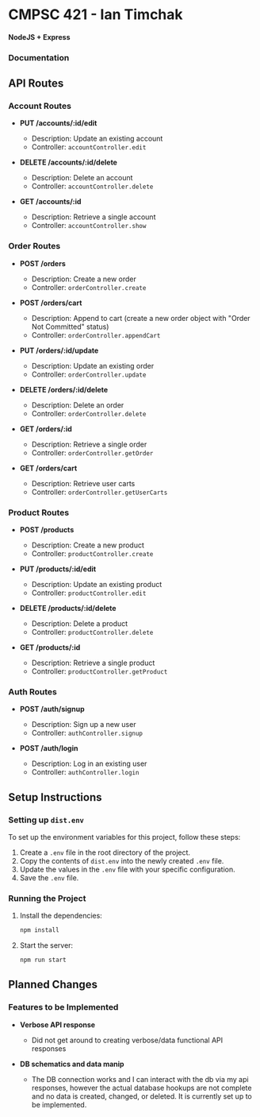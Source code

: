 # CMPSC 421 - Ian Timchak
#### NodeJS + Express

### Documentation

## API Routes

### Account Routes

- **PUT /accounts/:id/edit**
  - Description: Update an existing account
  - Controller: `accountController.edit`

- **DELETE /accounts/:id/delete**
  - Description: Delete an account
  - Controller: `accountController.delete`

- **GET /accounts/:id**
  - Description: Retrieve a single account
  - Controller: `accountController.show`

### Order Routes

- **POST /orders**
  - Description: Create a new order
  - Controller: `orderController.create`

- **POST /orders/cart**
  - Description: Append to cart (create a new order object with "Order Not Committed" status)
  - Controller: `orderController.appendCart`

- **PUT /orders/:id/update**
  - Description: Update an existing order
  - Controller: `orderController.update`

- **DELETE /orders/:id/delete**
  - Description: Delete an order
  - Controller: `orderController.delete`

- **GET /orders/:id**
  - Description: Retrieve a single order
  - Controller: `orderController.getOrder`

- **GET /orders/cart**
  - Description: Retrieve user carts
  - Controller: `orderController.getUserCarts`

### Product Routes

- **POST /products**
  - Description: Create a new product
  - Controller: `productController.create`

- **PUT /products/:id/edit**
  - Description: Update an existing product
  - Controller: `productController.edit`

- **DELETE /products/:id/delete**
  - Description: Delete a product
  - Controller: `productController.delete`

- **GET /products/:id**
  - Description: Retrieve a single product
  - Controller: `productController.getProduct`

### Auth Routes

- **POST /auth/signup**
  - Description: Sign up a new user
  - Controller: `authController.signup`

- **POST /auth/login**
  - Description: Log in an existing user
  - Controller: `authController.login`


## Setup Instructions

### Setting up `dist.env`

To set up the environment variables for this project, follow these steps:

1. Create a `.env` file in the root directory of the project.
2. Copy the contents of `dist.env` into the newly created `.env` file.
3. Update the values in the `.env` file with your specific configuration.
4. Save the `.env` file.

### Running the Project

1. Install the dependencies:

    ```sh
    npm install
    ```

2. Start the server:

    ```sh
    npm run start
    ```

## Planned Changes

### Features to be Implemented

- **Verbose API response**
    - Did not get around to creating verbose/data functional API responses

- **DB schematics and data manip**
    - The DB connection works and I can interact with the db via my api responses, however the actual database hookups are not complete and no data is created, changed, or deleted. It is currently set up to be implemented.